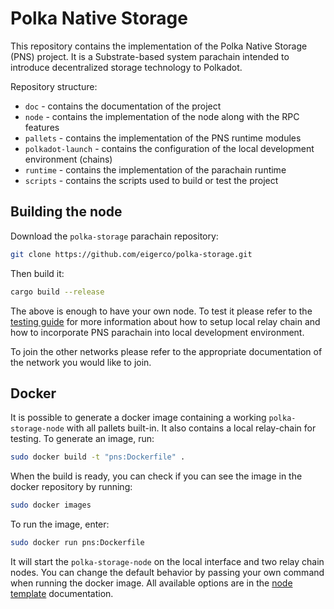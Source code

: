 # Polka Native Storage

This repository contains the implementation of the Polka Native Storage (PNS) project. It is a Substrate-based system parachain intended to introduce decentralized storage technology to Polkadot.

Repository structure:
- `doc` - contains the documentation of the project
- `node` - contains the implementation of the node along with the RPC features
- `pallets` - contains the implementation of the PNS runtime modules
- `polkadot-launch` - contains the configuration of the local development environment (chains)
- `runtime` - contains the implementation of the parachain runtime
- `scripts` - contains the scripts used to build or test the project

## Building the node
Download the `polka-storage` parachain repository:
```bash
git clone https://github.com/eigerco/polka-storage.git
```

Then build it:
```bash
cargo build --release
```

The above is enough to have your own node. To test it please refer to the [testing guide](./doc/testing_guide.md) for more information about how to setup local relay chain and how to incorporate PNS parachain into local development environment.

To join the other networks please refer to the appropriate documentation of the network you would like to join.

## Docker
It is possible to generate a docker image containing a working `polka-storage-node` with all pallets built-in. It also contains a local relay-chain for testing. To generate an image, run:
```bash
sudo docker build -t "pns:Dockerfile" .
```

When the build is ready, you can check if you can see the image in the docker repository by running:
```bash
sudo docker images
```

To run the image, enter:
```bash
sudo docker run pns:Dockerfile
```

It will start the `polka-storage-node` on the local interface and two relay chain nodes. You can change the default behavior by passing your own command when running the docker image. All available options are in the [node template](https://docs.substrate.io/reference/command-line-tools/node-template/) documentation.

